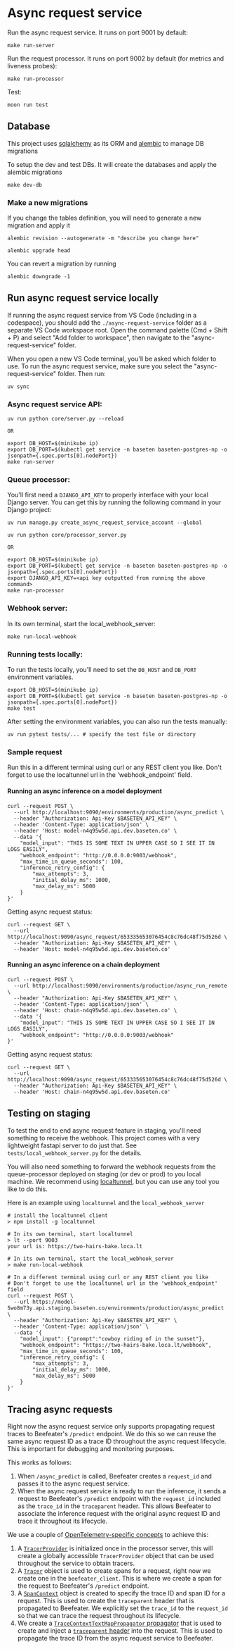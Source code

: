 # Async request service

Run the async request service. It runs on port 9001 by default:
```
make run-server
```

Run the request processor. It runs on port 9002 by default (for metrics and liveness probes):
```
make run-processor
```

Test:
```
moon run test
```

## Database
This project uses [sqlalchemy](https://www.sqlalchemy.org/) as its ORM and [alembic](https://alembic.sqlalchemy.org/en/latest/) to manage DB migrations

To setup the dev and test DBs. It will create the databases and apply the alembic migrations

```
make dev-db
```

### Make a new migrations
If you change the tables definition, you will need to generate a new migration and apply it
```
alembic revision --autogenerate -m "describe you change here"

alembic upgrade head
```

You can revert a migration by running
```
alembic downgrade -1
```

## Run async request service locally

If running the async request service from VS Code (including in a codespace), you should add the `./async-request-service` folder as a separate VS Code workspace root. Open the command palette (Cmd + Shift + P) and select "Add folder to workspace", then navigate to the "async-request-service" folder.

When you open a new VS Code terminal, you'll be asked which folder to use. To run the async request service, make sure you select the "async-request-service" folder. Then run:

```
uv sync
```

### Async request service API:
```
uv run python core/server.py --reload

OR

export DB_HOST=$(minikube ip)
export DB_PORT=$(kubectl get service -n baseten baseten-postgres-np -o jsonpath={.spec.ports[0].nodePort})
make run-server
```

### Queue processor:

You'll first need a `DJANGO_API_KEY` to properly interface with your local Django server. You can get this by running the following command in your Django project:
```
uv run manage.py create_async_request_service_account --global
```

```
uv run python core/processor_server.py

OR

export DB_HOST=$(minikube ip)
export DB_PORT=$(kubectl get service -n baseten baseten-postgres-np -o jsonpath={.spec.ports[0].nodePort})
export DJANGO_API_KEY=<api key outputted from running the above command>
make run-processor
```

### Webhook server:
In its own terminal, start the local_webhook_server:
```
make run-local-webhook
```


### Running tests locally:
To run the tests locally, you'll need to set the `DB_HOST` and `DB_PORT` environment variables.
```
export DB_HOST=$(minikube ip)
export DB_PORT=$(kubectl get service -n baseten baseten-postgres-np -o jsonpath={.spec.ports[0].nodePort})
make test
```
After setting the environment variables, you can also run the tests manually:
```
uv run pytest tests/... # specify the test file or directory
```

### Sample request
Run this in a different terminal using curl or any REST client you like. 
Don't forget to use the localtunnel url in the 'webhook_endpoint' field.

#### Running an async inference on a model deployment
```
curl --request POST \
  --url http://localhost:9090/environments/production/async_predict \
  --header "Authorization: Api-Key $BASETEN_API_KEY" \
  --header 'Content-Type: application/json' \
  --header 'Host: model-n4q95w5d.api.dev.baseten.co' \
  --data '{
	"model_input": "THIS IS SOME TEXT IN UPPER CASE SO I SEE IT IN LOGS EASILY",
	"webhook_endpoint": "http://0.0.0.0:9003/webhook",
	"max_time_in_queue_seconds": 100,
	"inference_retry_config": {
		"max_attempts": 3,
		"initial_delay_ms": 1000,
		"max_delay_ms": 5000
	}
}'
```
Getting async request status:
```
curl --request GET \
  --url http://localhost:9090/async_request/653335653076454c8c76dc48f75d526d \
  --header "Authorization: Api-Key $BASETEN_API_KEY" \
  --header 'Host: model-n4q95w5d.api.dev.baseten.co'
```

#### Running an async inference on a chain deployment
```
curl --request POST \
  --url http://localhost:9090/environments/production/async_run_remote \
  --header "Authorization: Api-Key $BASETEN_API_KEY" \
  --header 'Content-Type: application/json' \
  --header 'Host: chain-n4q95w5d.api.dev.baseten.co' \
  --data '{
	"model_input": "THIS IS SOME TEXT IN UPPER CASE SO I SEE IT IN LOGS EASILY",
	"webhook_endpoint": "http://0.0.0.0:9003/webhook"
}'
```
Getting async request status:
```
curl --request GET \
  --url http://localhost:9090/async_request/653335653076454c8c76dc48f75d526d \
  --header "Authorization: Api-Key $BASETEN_API_KEY" \
  --header 'Host: chain-n4q95w5d.api.dev.baseten.co'
```

## Testing on staging
To test the end to end async request feature in staging, you'll need something to receive the webhook. This project comes with a very lightweight fastapi server to do just that. See `tests/local_webhook_server.py` for the details.

You will also need something to forward the webhook requests from the queue-processor deployed on staging (or dev or prod) to you local machine. We recommend using [localtunnel](https://theboroer.github.io/localtunnel-www/), but you can use any tool you like to do this.

Here is an example using `localtunnel` and the `local_webhook_server`
```
# install the localtunnel client
> npm install -g localtunnel

# In its own terminal, start localtunnel
> lt --port 9003
your url is: https://two-hairs-bake.loca.lt

# In its own terminal, start the local_webhook_server
> make run-local-webhook

# In a different terminal using curl or any REST client you like
# Don't forget to use the localtunnel url in the 'webhook_endpoint' field
curl --request POST \
  --url https://model-5wo8m73y.api.staging.baseten.co/environments/production/async_predict \
  --header "Authorization: Api-Key $BASETEN_API_KEY" \
  --header 'Content-Type: application/json' \
  --data '{
	"model_input": {"prompt":"cowboy riding of in the sunset"},
	"webhook_endpoint": "https://two-hairs-bake.loca.lt/webhook",
	"max_time_in_queue_seconds": 100,
	"inference_retry_config": {
		"max_attempts": 3,
		"initial_delay_ms": 1000,
		"max_delay_ms": 5000
	}
}'
```

## Tracing async requests
Right now the async request service only supports propagating request traces to Beefeater's `/predict` endpoint. We do this so we can reuse the same async request ID as a trace ID throughout the async request lifecycle. This is important for debugging and monitoring purposes.

This works as follows:
1. When `/async_predict` is called, Beefeater creates a `request_id` and passes it to the async request service.
2. When the async request service is ready to run the inference, it sends a request to Beefeater's `/predict` endpoint with the `request_id` included as the `trace_id` in the `traceparent` header. This allows Beefeater to associate the inference request with the original async request ID and trace it throughout its lifecycle.

We use a couple of [OpenTelemetry-specific concepts](https://opentelemetry.io/docs/languages/python/cookbook/#manually-setting-span-context) to achieve this:
1. A [`TracerProvider`](https://opentelemetry.io/docs/specs/otel/trace/api/#tracerprovider) is initialized once in the processor server, this will create a globally accessible `TracerProvider` object that can be used throughout the service to obtain tracers.
2. A [`Tracer`](https://opentelemetry.io/docs/specs/otel/trace/api/#tracer) object is used to create spans for a request, right now we create one in the `beefeater_client`. This is where we create a span for the request to Beefeater's `/predict` endpoint.
3. A [`SpanContext`](https://opentelemetry.io/docs/specs/otel/trace/api/#spancontext) object is created to specify the trace ID and span ID for a request. This is used to create the `traceparent` header that is propagated to Beefeater. We explicitly set the `trace_id` to the `request_id` so that we can trace the request throughout its lifecycle.
4. We create a [`TraceContextTextMapPropagator` propagator](https://opentelemetry.io/docs/specs/otel/context/api-propagators/#propagator-types) that is used to create and inject a [`traceparent` header](https://www.w3.org/TR/trace-context/#traceparent-header) into the request. This is used to propagate the trace ID from the async request service to Beefeater.
